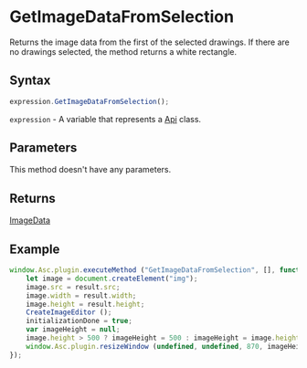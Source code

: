 # GetImageDataFromSelection

Returns the image data from the first of the selected drawings. If there are no drawings selected, the method returns a white rectangle.

## Syntax

```javascript
expression.GetImageDataFromSelection();
```

`expression` - A variable that represents a [Api](Methods.md) class.

## Parameters

This method doesn't have any parameters.

## Returns

[ImageData](../Enumeration/ImageData.md)

## Example

```javascript
window.Asc.plugin.executeMethod ("GetImageDataFromSelection", [], function (result) {
    let image = document.createElement("img");
    image.src = result.src;
    image.width = result.width;
    image.height = result.height;
    CreateImageEditor ();
    initializationDone = true;
    var imageHeight = null;
    image.height > 500 ? imageHeight = 500 : imageHeight = image.height;
    window.Asc.plugin.resizeWindow (undefined, undefined, 870, imageHeight + 300, 0, 0);
});
```
